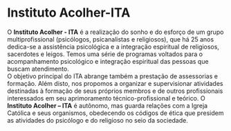 <div class="z-depth-3" style="width: fit-content; margin: 0 auto">

# Instituto Acolher-ITA

O **Instituto Acolher - ITA** é a realização do sonho e do esforço de um grupo 
multiprofissional (psicólogos, psicanalistas e religiosos), que há 25 anos 
dedica-se a assistência psicológica e a integração espiritual de religiosos, 
sacerdotes e leigos. Temos uma série de programas voltados para o acompanhamento 
psicológico e integração espiritual das pessoas que buscam atendimento.  
O objetivo principal do ITA abrange também a prestação de assessorias e formação. 
Além disto, nos propomos a organizar e supervisionar atividades destinadas à formação 
de seus próprios membros e de outros profissionais interessados em seu
aprimoramento técnico-profissional e teórico. 
O **Instituto Acolher – ITA** é autônomo, mas guarda relações com a Igreja Católica
e seus organismos, obedecendo os códigos de ética que presidem as atividades do 
psicólogo e do religioso no seio da sociedade.
